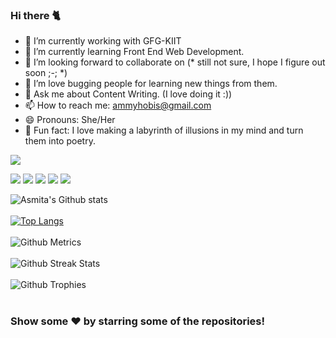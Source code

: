 ### Hi there 🐈

- 🔭 I’m currently working with GFG-KIIT
- 🌱 I’m currently learning Front End Web Development.
- 👯 I’m looking forward to collaborate on (* still not sure, I hope I figure out soon ;-; *)
- 🤔 I’m love bugging people for learning new things from them.
- 💬 Ask me about Content Writing. (I love doing it :))
- 📫 How to reach me: ammyhobis@gmail.com
- 😄 Pronouns: She/Her
- 🦋 Fun fact: I love making a labyrinth of illusions in my mind and turn them into poetry.


![](https://activity-graph.herokuapp.com/graph?username=crayonpillars&theme=react-dark&hide_border=true&area=true)


<div class="row">
    <img src="https://img.shields.io/badge/HTML-239120?style=for-the-badge&logo=html5&logoColor=white"/>
    <img src="https://img.shields.io/badge/CSS3-1572B6?style=for-the-badge&logo=css3&logoColor=white" />
    <img src="https://img.shields.io/badge/Git-F05032?style=for-the-badge&logo=git&logoColor=white" />
   <img src="https://img.shields.io/badge/C-00599C?style=for-the-badge&logo=c&logoColor=white" />
   <img src="https://img.shields.io/badge/C%2B%2B-00599C?style=for-the-badge&logo=c%2B%2B&logoColor=white" />
</div>


![Asmita's Github stats](https://github-readme-stats.vercel.app/api?username=crayonpillars&show_icons=true&hide_border=true&count_private=true&theme=tokyonight)<br><br>
[![Top Langs](https://github-readme-stats.vercel.app/api/top-langs/?username=crayonpillars&theme=tokyonight)](https://github.com/crayonpillars/github-readme-stats)<br> <br>
![Github Metrics](https://metrics.lecoq.io/crayonpillars)<br><br>
![Github Streak Stats](https://github-readme-streak-stats.herokuapp.com/?user=crayonpillars&theme=tokyonight)
<br><br>![Github Trophies](https://github-profile-trophy.vercel.app/?username=crayonpillars) <br><br>

  
### Show some ❤️ by starring some of the repositories!
